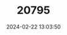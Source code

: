 ---
title: "20795"
category: "Stereolepis gigas"
draft: false
date: 2024-02-22 13:03:50
languages:
  English: ["Black Sea Bass", "Giant Sea Bass"]
---